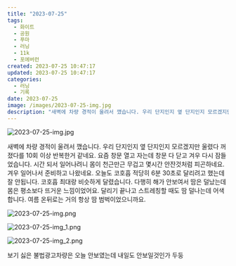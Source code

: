 ```yaml
---
title: "2023-07-25"
tags:
  - 화이트
  - 공원
  - 푸마
  - 러닝
  - 11k
  - 포에버런
created: 2023-07-25 10:47:17
updated: 2023-07-25 10:47:17
categories:
  - 러닝
  - 기록
date: 2023-07-25
image: /images/2023-07-25-img.jpg
description: "새벽에 차량 경적이 울려서 깼습니다. 우리 단지인지 옆 단지인지 모르겠지만 울렸다 꺼졌다를 10회 이상 반복한거 같네요. 요즘 창문 열고 자는데 창문 다 닫고 겨우 다시 잠들었습니다. 시간 되서 일어나려니 몸이 천근만근 무겁고 몇시간 안잔것처럼 피곤하네요. 겨우 일어나서 준비하고 나왔네"
---
```


![2023-07-25-img.jpg](/images/2023-07-25-img.jpg)
 
 

새벽에 차량 경적이 울려서 깼습니다. 우리 단지인지 옆 단지인지 모르겠지만 울렸다 꺼졌다를 10회 이상 반복한거 같네요. 요즘 창문 열고 자는데 창문 다 닫고 겨우 다시 잠들었습니다. 시간 되서 일어나려니 몸이 천근만근 무겁고 몇시간 안잔것처럼 피곤하네요. 겨우 일어나서 준비하고 나왔네요.
오늘도 코호흡 적당히 6분 30초로 달리려고 했는데 잘 안됩니다. 코호흡 최대랑 비슷하게 달렸습니다. 다행히 해가 안보여서 땀은 덜났는데 몸은 평소보다 뜨거운 느낌이었어요. 달리기 끝나고 스트레칭할 때도 땀 덜나는데 어색합니다. 여름 온뒤로는 거의 항상 땀 범벅이었으니까요.

 
 ![2023-07-25-img.png](/images/2023-07-25-img.png)
 
 

 
 ![2023-07-25-img_1.png](/images/2023-07-25-img_1.png)
 
 

 
 ![2023-07-25-img_2.png](/images/2023-07-25-img_2.png)
 
 

보기 싫은 불법광고차량은 오늘 안보였는데 내일도 안보일것인가 두둥

